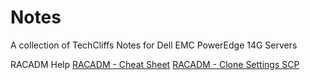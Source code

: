 # Notes
A collection of TechCliffs Notes for Dell EMC PowerEdge 14G Servers

RACADM Help
[RACADM - Cheat Sheet](https://github.com/TechCliffs/Notes/blob/master/RACADM/RACADM_Cheat_Sheet.md)
[RACADM - Clone Settings SCP](https://github.com/TechCliffs/Notes/blob/master/RACADM/RACADM_SCP_Cheat_Sheet.md)

